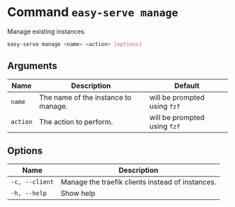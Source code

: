 # Command `easy-serve manage`

Manage existing instances.

```bash
easy-serve manage <name> <action> [options]
```

## Arguments

Name     | Description                         | Default
---------|-------------------------------------|-----------------------------
`name`   | The name of the instance to manage. | will be prompted using `fzf`
`action` | The action to perform.              | will be prompted using `fzf`

## Options

Name           | Description
---------------|-------------------------------------------------
`-c, --client` | Manage the traefik clients instead of instances.
`-h, --help`   | Show help